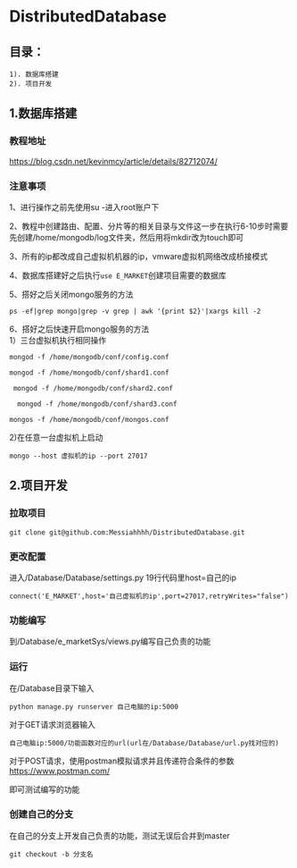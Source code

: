 # DistributedDatabase
## 目录：
	1). 数据库搭建
	2). 项目开发

## 1.数据库搭建
### 教程地址
https://blog.csdn.net/kevinmcy/article/details/82712074/
### 注意事项
1、进行操作之前先使用su -进入root账户下  

2、教程中创建路由、配置、分片等的相关目录与文件这一步在执行6-10步时需要先创建/home/mongodb/log文件夹，然后用将mkdir改为touch即可  

3、所有的ip都改成自己虚拟机机器的ip，vmware虚拟机网络改成桥接模式  

4、数据库搭建好之后执行`use E_MARKET`创建项目需要的数据库  

5、搭好之后关闭mongo服务的方法  

`
ps -ef|grep mongo|grep -v grep | awk '{print $2}'|xargs kill -2  
`  

6、搭好之后快速开启mongo服务的方法  
1）三台虚拟机执行相同操作  

`
mongod -f /home/mongodb/conf/config.conf  
`  

`
mongod -f /home/mongodb/conf/shard1.conf
`  

`
mongod -f /home/mongodb/conf/shard2.conf`  

`  
mongod -f /home/mongodb/conf/shard3.conf  
`  

`mongos -f /home/mongodb/conf/mongos.conf
`  

2)在任意一台虚拟机上启动  

`mongo --host 虚拟机的ip --port 27017
`
## 2.项目开发
### 拉取项目
`git clone git@github.com:Messiahhhh/DistributedDatabase.git`

### 更改配置
进入/Database/Database/settings.py 19行代码里host=自己的ip  

`connect('E_MARKET',host='自己虚拟机的ip',port=27017,retryWrites="false")
`

### 功能编写
到/Database/e_marketSys/views.py编写自己负责的功能

### 运行
在/Database目录下输入  

`python manage.py runserver 自己电脑的ip:5000`  


对于GET请求浏览器输入  

`自己电脑ip:5000/功能函数对应的url(url在/Database/Database/url.py找对应的)  
`  

对于POST请求，使用postman模拟请求并且传递符合条件的参数  
https://www.postman.com/  

即可测试编写的功能

### 创建自己的分支  
在自己的分支上开发自己负责的功能，测试无误后合并到master  

`
git checkout -b 分支名
`




        

    